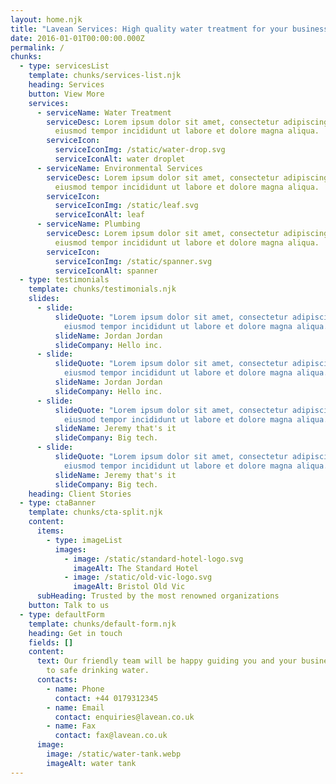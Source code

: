 ```yaml
---
layout: home.njk
title: "Lavean Services: High quality water treatment for your business."
date: 2016-01-01T00:00:00.000Z
permalink: /
chunks:
  - type: servicesList
    template: chunks/services-list.njk
    heading: Services
    button: View More
    services:
      - serviceName: Water Treatment
        serviceDesc: Lorem ipsum dolor sit amet, consectetur adipiscing elit, sed do
          eiusmod tempor incididunt ut labore et dolore magna aliqua.
        serviceIcon:
          serviceIconImg: /static/water-drop.svg
          serviceIconAlt: water droplet
      - serviceName: Environmental Services
        serviceDesc: Lorem ipsum dolor sit amet, consectetur adipiscing elit, sed do
          eiusmod tempor incididunt ut labore et dolore magna aliqua.
        serviceIcon:
          serviceIconImg: /static/leaf.svg
          serviceIconAlt: leaf
      - serviceName: Plumbing
        serviceDesc: Lorem ipsum dolor sit amet, consectetur adipiscing elit, sed do
          eiusmod tempor incididunt ut labore et dolore magna aliqua.
        serviceIcon:
          serviceIconImg: /static/spanner.svg
          serviceIconAlt: spanner
  - type: testimonials
    template: chunks/testimonials.njk
    slides:
      - slide:
          slideQuote: "Lorem ipsum dolor sit amet, consectetur adipiscing elit, sed do
            eiusmod tempor incididunt ut labore et dolore magna aliqua. "
          slideName: Jordan Jordan
          slideCompany: Hello inc.
      - slide:
          slideQuote: "Lorem ipsum dolor sit amet, consectetur adipiscing elit, sed do
            eiusmod tempor incididunt ut labore et dolore magna aliqua. "
          slideName: Jordan Jordan
          slideCompany: Hello inc.
      - slide:
          slideQuote: "Lorem ipsum dolor sit amet, consectetur adipiscing elit, sed do
            eiusmod tempor incididunt ut labore et dolore magna aliqua. "
          slideName: Jeremy that's it
          slideCompany: Big tech.
      - slide:
          slideQuote: "Lorem ipsum dolor sit amet, consectetur adipiscing elit, sed do
            eiusmod tempor incididunt ut labore et dolore magna aliqua. "
          slideName: Jeremy that's it
          slideCompany: Big tech.
    heading: Client Stories
  - type: ctaBanner
    template: chunks/cta-split.njk
    content:
      items:
        - type: imageList
          images:
            - image: /static/standard-hotel-logo.svg
              imageAlt: The Standard Hotel
            - image: /static/old-vic-logo.svg
              imageAlt: Bristol Old Vic
      subHeading: Trusted by the most renowned organizations
    button: Talk to us
  - type: defaultForm
    template: chunks/default-form.njk
    heading: Get in touch
    fields: []
    content:
      text: Our friendly team will be happy guiding you and your business on the way
        to safe drinking water.
      contacts:
        - name: Phone
          contact: +44 0179312345
        - name: Email
          contact: enquiries@lavean.co.uk
        - name: Fax
          contact: fax@lavean.co.uk
      image:
        image: /static/water-tank.webp
        imageAlt: water tank
---
```

